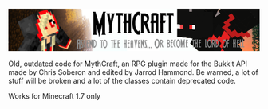 ![](images/mythcraft.png)

Old, outdated code for MythCraft, an RPG plugin made for the Bukkit API made by Chris Soberon and edited by Jarrod Hammond. Be warned, a lot of stuff will be broken and a lot of the classes contain deprecated code.

Works for Minecraft 1.7 only
